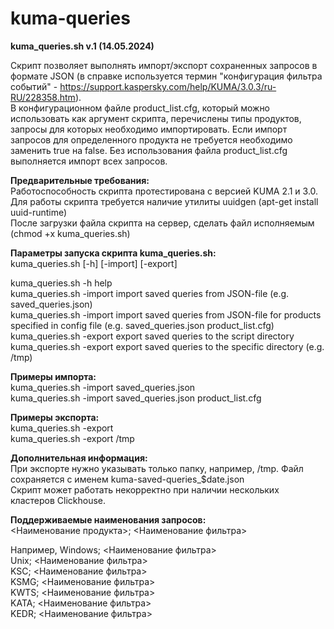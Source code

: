 # kuma-queries
**kuma_queries.sh v.1 (14.05.2024)**

Скрипт позволяет выполнять импорт/экспорт сохраненных запросов в формате JSON (в справке используется термин "конфигурация фильтра событий" - https://support.kaspersky.com/help/KUMA/3.0.3/ru-RU/228358.htm).  
В конфигурационном файле product_list.cfg, который можно использовать как аргумент скрипта, перечислены типы продуктов, запросы для которых необходимо импортировать. Если импорт запросов для определенного продукта не требуется необходимо заменить true на false. Без использования файла product_list.cfg выполняется импорт всех запросов.

**Предварительные требования:**  
Работоспособность скрипта протестирована с версией KUMA 2.1 и 3.0.  
Для работы скрипта требуется наличие утилиты uuidgen (apt-get install uuid-runtime)  
После загрузки файла скрипта на сервер, сделать файл исполняемым (chmod +x kuma_queries.sh)  


**Параметры запуска скрипта kuma_queries.sh:**  
kuma_queries.sh [-h] [-import] [-export] <OPTIONS>

kuma_queries.sh -h                                     help  
kuma_queries.sh -import <FILENAME>                     import saved queries from JSON-file (e.g. saved_queries.json)  
kuma_queries.sh -import <FILENAME> <CONFIG FILE>       import saved queries from JSON-file for products specified in config file (e.g. saved_queries.json product_list.cfg)  
kuma_queries.sh -export                                export saved queries to the script directory  
kuma_queries.sh -export <DIRECTORY>                    export saved queries to the specific directory (e.g. /tmp)  

**Примеры импорта:**  
kuma_queries.sh -import saved_queries.json  
kuma_queries.sh -import saved_queries.json product_list.cfg  

**Примеры экспорта:**  
kuma_queries.sh -export  
kuma_queries.sh -export /tmp  


**Дополнительная информация:**  
При экспорте нужно указывать только папку, например, /tmp. Файл сохраняется с именем kuma-saved-queries_$date.json  
Скрипт может работать некорректно при наличии нескольких кластеров Clickhouse.  

**Поддерживаемые наименования запросов:**  
<Наименование продукта>; <Наименование фильтра>  

Например, 
Windows; <Наименование фильтра>  
Unix; <Наименование фильтра>  
KSC; <Наименование фильтра>  
KSMG; <Наименование фильтра>  
KWTS; <Наименование фильтра>  
KATA; <Наименование фильтра>  
KEDR; <Наименование фильтра>  
